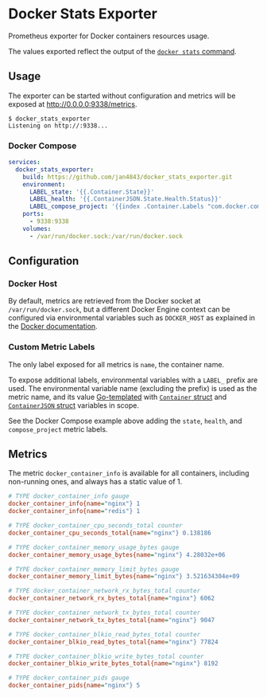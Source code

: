 # Docker Stats Exporter

Prometheus exporter for Docker containers resources usage.

The values exported reflect the output of the [`docker stats` command](https://docs.docker.com/engine/reference/commandline/stats/).

## Usage

The exporter can be started without configuration and metrics will be exposed at http://0.0.0.0:9338/metrics.

```console
$ docker_stats_exporter
Listening on http://:9338...
```

### Docker Compose

```yaml
services:
  docker_stats_exporter:
    build: https://github.com/jan4843/docker_stats_exporter.git
    environment:
      LABEL_state: '{{.Container.State}}'
      LABEL_health: '{{.ContainerJSON.State.Health.Status}}'
      LABEL_compose_project: '{{index .Container.Labels "com.docker.compose.project"}}'
    ports:
      - 9338:9338
    volumes:
      - /var/run/docker.sock:/var/run/docker.sock
```

## Configuration

### Docker Host

By default, metrics are retrieved from the Docker socket at `/var/run/docker.sock`, but a different Docker Engine context can be configured via environmental variables such as `DOCKER_HOST` as explained in the [Docker documentation](https://docs.docker.com/desktop/faqs/general/#how-do-i-connect-to-the-remote-docker-engine-api).

### Custom Metric Labels

The only label exposed for all metrics is `name`, the container name.

To expose additional labels, environmental variables with a `LABEL_` prefix are used. The environmental variable name (excluding the prefix) is used as the metric name, and its value [Go-templated](https://pkg.go.dev/text/template) with [`Container` struct](https://pkg.go.dev/github.com/docker/docker/api/types#Container) and [`ContainerJSON` struct](https://pkg.go.dev/github.com/docker/docker/api/types#ContainerJSON) variables in scope.

See the Docker Compose example above adding the `state`, `health`, and `compose_project` metric labels.

## Metrics

The metric `docker_container_info` is available for all containers, including non-running ones, and always has a static value of 1.

```ini
# TYPE docker_container_info gauge
docker_container_info{name="nginx"} 1
docker_container_info{name="redis"} 1

# TYPE docker_container_cpu_seconds_total counter
docker_container_cpu_seconds_total{name="nginx"} 0.138186

# TYPE docker_container_memory_usage_bytes gauge
docker_container_memory_usage_bytes{name="nginx"} 4.28032e+06

# TYPE docker_container_memory_limit_bytes gauge
docker_container_memory_limit_bytes{name="nginx"} 3.521634304e+09

# TYPE docker_container_network_rx_bytes_total counter
docker_container_network_rx_bytes_total{name="nginx"} 6062

# TYPE docker_container_network_tx_bytes_total counter
docker_container_network_tx_bytes_total{name="nginx"} 9047

# TYPE docker_container_blkio_read_bytes_total counter
docker_container_blkio_read_bytes_total{name="nginx"} 77824

# TYPE docker_container_blkio_write_bytes_total counter
docker_container_blkio_write_bytes_total{name="nginx"} 8192

# TYPE docker_container_pids gauge
docker_container_pids{name="nginx"} 5
```
